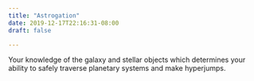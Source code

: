 ```yaml
---
title: "Astrogation"
date: 2019-12-17T22:16:31-08:00
draft: false

---
```

Your knowledge of the galaxy and stellar objects which determines your ability to safely traverse planetary systems and make hyperjumps.
